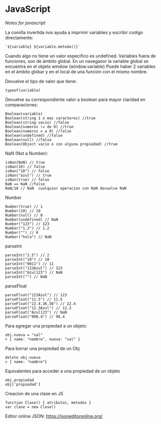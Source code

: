 # JavaScript
_Notes for javascript_

La comilla invertida nos ayuda a imprimir variables y escribir codigo directamente:
```
`${variable} ${variable.metodo()}`
```
Cuando algo no tiene un valor especifico es undefined.
Variables fuera de funciones, son de ámbito global. En un navegaoor la variable global se encuentra en el objeto window (window.variable)
Puede haber 2 variables en el ámbito globar y en el local de una función con el mismo nombre.

Devuelve el tipo de valor que tiene:
```
typeof(variable)
```
Devuelve su correspondiente valor a boolean para mayor claridad en comparaciones:
```
Boolean(variable)
Boolean(string 1 o mas caracteres) //true
Boolean(string vacio) //false
Boolean(numeros != de 0) //true
Boolean(numeros = a 0) //false
Boolean(undefined) //false
Boolean(null) //false
Boolean(Object vacio o con alguna propiedad) //true
```
NaN (Not a Number):
```
isNan(NaN) // true
isNan(10) // false
isNan("10") // false
isNan("azul") // true
isNan(true) // false
NaN == NaN //false
NaN/10 // NaN  cualquier operacion con NaN devuelve NaN
```
Number
```
Number(true) // 1
Number(10) // 10
Number(null) // 0
Number(undefined) // NaN
Number("123") // 123
Number("1.2") // 1.2
Number("") // 0
Number("hola") // NaN
```
parseInt
```
parseInt("2.5") // 2
parseInt("10") // 10
parseInt("0011") // 11
parseInt("123Azul") // 123
parseInt("Azul123") // NaN
parseInt("") // NaN
```
parseFloat
```
parseFloat("123Azul") // 123
parseFloat("11.5") // 11.5
parseFloat("22.4.36.56") // 22.4
parseFloat("12.3Azul") // 12.3
parseFloat("Azul123") // NaN
parseFloat("098.4") // 98.4
```
Para agregar una propiedad a un objeto:
```
obj.nueva = "val" 
> { name: "nombre", nueva: "val" }
```
Para borrar una propiedad de un Obj
```
delete obj.nueva 
> { name: "nombre"}
```
Equivalentes para acceder a una propiedad de un objeto
```
obj.propiedad
obj['propiedad']
```

Creacion de una clase en JS
```
function Clase() { atributos, metodos }
var clase = new Clase()
```

Editor online JSON: https://jsoneditoronline.org/
